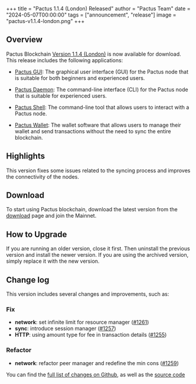 +++
title = "Pactus 1.1.4 (London) Released"
author = "Pactus Team"
date = "2024-05-07T00:00:00"
tags = ["announcement", "release"]
image = "pactus-v1.1.4-london.png"
+++

## Overview

Pactus Blockchain [Version 1.1.4 (London)](https://github.com/pactus-project/pactus/releases/tag/v1.1.4)
is now available for download.
This release includes the following applications:

- [Pactus GUI](https://docs.pactus.org/get-started/pactus-gui/):
  The graphical user interface (GUI) for the Pactus node that is suitable
  for both beginners and experienced users.

- [Pactus Daemon](https://docs.pactus.org/get-started/pactus-daemon/):
  The command-line interface (CLI) for the Pactus node that is suitable for experienced users.

- [Pactus Shell](https://docs.pactus.org/tutorials/pactus-shell/):
  The command-line tool that allows users to interact with a Pactus node.

- [Pactus Wallet](https://docs.pactus.org/tutorials/pactus-wallet/):
  The wallet software that allows users to manage their wallet and send transactions
  without the need to sync the entire blockchain.

## Highlights

This version fixes some issues related to the syncing process and improves the connectivity of the nodes.

## Download

To start using Pactus blockchain, download the latest version from the [download](/download)
page and join the Mainnet.

## How to Upgrade

If you are running an older version, close it first.
Then uninstall the previous version and install the newer version.
If you are using the archived version, simply replace it with the new version.

## Change log

This version includes several changes and improvements, such as:

### Fix

- **network**: set infinite limit for resource manager ([#1261](https://github.com/pactus-project/pactus/pull/1261))
- **sync**: introduce session manager ([#1257](https://github.com/pactus-project/pactus/pull/1257))
- **HTTP**: using amount type for fee in transaction details ([#1255](https://github.com/pactus-project/pactus/pull/1255))

### Refactor

- **network**: refactor peer manager and redefine the min cons ([#1259](https://github.com/pactus-project/pactus/pull/1259))

You can find the [full list of changes on Github](https://github.com/pactus-project/pactus/compare/v1.1.3...v1.1.4),
as well as the [source code](https://github.com/pactus-project/pactus/releases/tag/v1.1.4)
